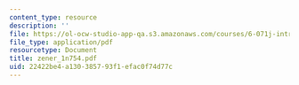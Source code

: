 ```yaml
---
content_type: resource
description: ''
file: https://ol-ocw-studio-app-qa.s3.amazonaws.com/courses/6-071j-introduction-to-electronics-signals-and-measurement-spring-2006/22422be4a130385793f1efac0f74d77c_zener_1n754.pdf
file_type: application/pdf
resourcetype: Document
title: zener_1n754.pdf
uid: 22422be4-a130-3857-93f1-efac0f74d77c
---
```

